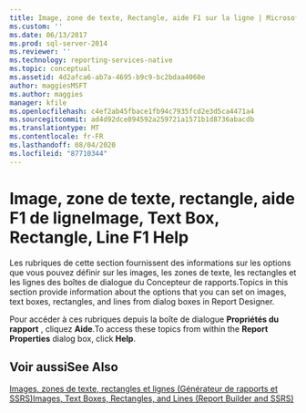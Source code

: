 ```yaml
---
title: Image, zone de texte, Rectangle, aide F1 sur la ligne | Microsoft Docs
ms.custom: ''
ms.date: 06/13/2017
ms.prod: sql-server-2014
ms.reviewer: ''
ms.technology: reporting-services-native
ms.topic: conceptual
ms.assetid: 4d2afca6-ab7a-4695-b9c9-bc2bdaa4060e
author: maggiesMSFT
ms.author: maggies
manager: kfile
ms.openlocfilehash: c4ef2ab45fbace1fb94c7935fcd2e3d5ca4471a4
ms.sourcegitcommit: ad4d92dce894592a259721a1571b1d8736abacdb
ms.translationtype: MT
ms.contentlocale: fr-FR
ms.lasthandoff: 08/04/2020
ms.locfileid: "87710344"
---
```

# <a name="image-text-box-rectangle-line-f1-help"></a><span data-ttu-id="c5a6f-102">Image, zone de texte, rectangle, aide F1 de ligne</span><span class="sxs-lookup"><span data-stu-id="c5a6f-102">Image, Text Box, Rectangle, Line F1 Help</span></span>
  <span data-ttu-id="c5a6f-103">Les rubriques de cette section fournissent des informations sur les options que vous pouvez définir sur les images, les zones de texte, les rectangles et les lignes des boîtes de dialogue du Concepteur de rapports.</span><span class="sxs-lookup"><span data-stu-id="c5a6f-103">Topics in this section provide information about the options that you can set on images, text boxes, rectangles, and lines from dialog boxes in Report Designer.</span></span>  
  
 <span data-ttu-id="c5a6f-104">Pour accéder à ces rubriques depuis la boîte de dialogue **Propriétés du rapport** , cliquez **Aide**.</span><span class="sxs-lookup"><span data-stu-id="c5a6f-104">To access these topics from within the **Report Properties** dialog box, click **Help**.</span></span>  
  
## <a name="see-also"></a><span data-ttu-id="c5a6f-105">Voir aussi</span><span class="sxs-lookup"><span data-stu-id="c5a6f-105">See Also</span></span>  
 [<span data-ttu-id="c5a6f-106">Images, zones de texte, rectangles et lignes &#40;Générateur de rapports et SSRS&#41;</span><span class="sxs-lookup"><span data-stu-id="c5a6f-106">Images, Text Boxes, Rectangles, and Lines &#40;Report Builder and SSRS&#41;</span></span>](report-design/rectangles-and-lines-report-builder-and-ssrs.md)  
  
  

